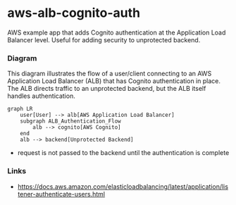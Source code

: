 # aws-alb-cognito-auth
AWS example app that adds Cognito authentication at the Application Load Balancer level. Useful for adding security to unprotected backend.

### Diagram
This diagram illustrates the flow of a user/client connecting to an AWS Application Load Balancer (ALB) that has Cognito authentication in place. The ALB directs traffic to an unprotected backend, but the ALB itself handles authentication.

```mermaid
graph LR
    user[User] --> alb[AWS Application Load Balancer]
    subgraph ALB_Authentication_Flow
        alb --> cognito[AWS Cognito]
    end
    alb --> backend[Unprotected Backend]

```
* request is not passed to the backend until the authentication is complete

### Links
* https://docs.aws.amazon.com/elasticloadbalancing/latest/application/listener-authenticate-users.html
